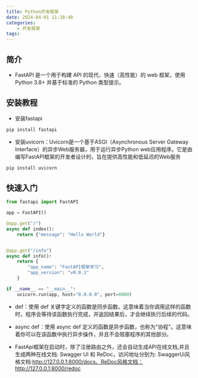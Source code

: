 ```yaml
---
title: Python开发框架
date: 2024-04-01 11:28:48
categories:
    - 开发框架
tags:
---
```


## 简介

- FastAPI 是一个用于构建 API 的现代、快速（高性能）的 web 框架，使用 Python 3.8+ 并基于标准的 Python 类型提示。

## 安装教程

- 安装fastapi

```python
pip install fastapi
```

- 安装uvicorn：Uvicorn是一个基于ASGI（Asynchronous Server Gateway Interface）的异步Web服务器，用于运行异步Python web应用程序。它是由编写FastAPI框架的开发者设计的，旨在提供高性能和低延迟的Web服务

```python
pip install uvicorn
```

## 快速入门

```python
from fastapi import FastAPI

app = FastAPI()

@app.get("/")
async def index():
    return {"message": "Hello World"}


@app.get("/info")
async def info():
    return {
        "app_name": "FastAPI框架学习",
        "app_version": "v0.0.1"
    }

if __name__ == "__main__":
    uvicorn.run(app, host="0.0.0.0", port=8000)
```

- def：使用 def 关键字定义的函数是同步函数。这意味着当你调用这样的函数时，程序会等待该函数执行完成，并返回结果后，才会继续执行后续的代码。
- async def：使用 async def 定义的函数是异步函数，也称为"协程"。这意味着你可以在该函数中执行异步操作，并且不会阻塞程序的其他部分。

- FastApi框架在启动时，除了注册路由之外，还会自动生成API在线文档,并且生成两种在线文档: Swagger UI 和 ReDoc，访问地址分别为: SwaggerUi风格文档:http://127.0.0.1:8000/docs、ReDoc风格文档：http://127.0.0.1:8000/redoc

